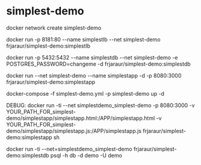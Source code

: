 # simplest-demo

docker network create simplest-demo

docker run -p 8181:80 --name simplestlb --net simplest-demo frjaraur/simplest-demo:simplestlb

docker run -p 5432:5432 --name simplestdb --net simplest-demo -e POSTGRES_PASSWORD=changeme -d frjaraur/simplest-demo:simplestdb

docker run --net simplest-demo --name simplestapp -d -p 8080:3000 frjaraur/simplest-demo:simplestapp 


docker-compose -f simplest-demo.yml -p simplest-demo up -d







DEBUG:
docker run -ti --net simplestdemo_simplest-demo -p 8080:3000 -v YOUR_PATH_FOR_simplest-demo/simplestapp/simplestapp.html:/APP/simplestapp.html -v YOUR_PATH_FOR_simplest-demo/simplestapp/simplestapp.js:/APP/simplestapp.js frjaraur/simplest-demo:simplestapp sh

docker run -ti --net=simplestdemo_simplest-demo frjaraur/simplest-demo:simplestdb psql -h db -d demo -U demo
